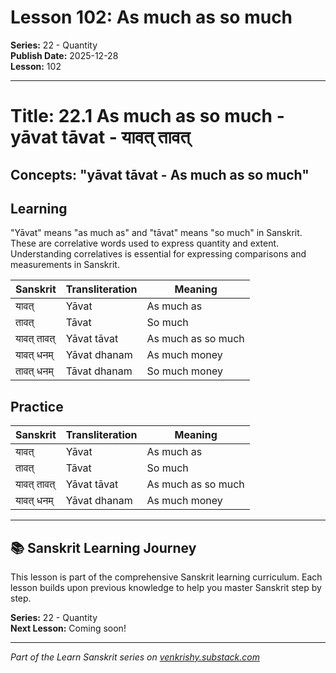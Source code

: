 # Lesson 102: As much as so much

**Series:** 22 - Quantity  
**Publish Date:** 2025-12-28  
**Lesson:** 102

---

# Title: 22.1 As much as so much - yāvat tāvat - यावत् तावत्
## Concepts: "yāvat tāvat - As much as so much"

## Learning
"Yāvat" means "as much as" and "tāvat" means "so much" in Sanskrit. These are correlative words used to express quantity and extent. Understanding correlatives is essential for expressing comparisons and measurements in Sanskrit.

| Sanskrit           | Transliteration      | Meaning                          |
| ------------------ | -------------------- | -------------------------------- |
| यावत्              | Yāvat                | As much as                       |
| तावत्              | Tāvat                | So much                          |
| यावत् तावत्        | Yāvat tāvat          | As much as so much               |
| यावत् धनम्         | Yāvat dhanam         | As much money                    |
| तावत् धनम्         | Tāvat dhanam         | So much money                    |

## Practice
| Sanskrit           | Transliteration      | Meaning                          |
| ------------------ | -------------------- | -------------------------------- |
| यावत्              | Yāvat                | As much as                       |
| तावत्              | Tāvat                | So much                          |
| यावत् तावत्        | Yāvat tāvat          | As much as so much               |
| यावत् धनम्         | Yāvat dhanam         | As much money                    |

---

## 📚 Sanskrit Learning Journey

This lesson is part of the comprehensive Sanskrit learning curriculum. Each lesson builds upon previous knowledge to help you master Sanskrit step by step.

**Series:** 22 - Quantity  
**Next Lesson:** Coming soon!

---
*Part of the Learn Sanskrit series on [venkrishy.substack.com](https://venkrishy.substack.com/s/learn_sanskrit)*
